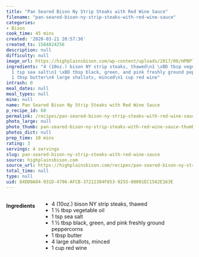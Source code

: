 ```yaml
---
title: "Pan Seared Bison Ny Strip Steaks with Red Wine Sauce"
filename: "pan-seared-bison-ny-strip-steaks-with-red-wine-sauce"
categories:
- Bison
cook_time: 45 mins
created: '2020-03-21 20:57:36'
created_ts: 1584824256
description: null
difficulty: null
image_url: https://highplainsbison.com/wp-content/uploads/2017/06/HPBPlaceHolder-457x300.png
ingredients: "4 (10oz.) bison NY strip steaks, thawed\n1 \xBD tbsp vegetable oil\n\
  1 tsp sea salt\n1 \xBD tbsp black, green, and pink freshly ground peppercorns\n\
  1 tbsp butter\n4 large shallots, minced\n1 cup red wine"
intrash: 0
meal_dates: null
meal_types: null
mine: null
name: Pan Seared Bison Ny Strip Steaks with Red Wine Sauce
p_recipe_id: 60
permalink: /recipes/pan-seared-bison-ny-strip-steaks-with-red-wine-sauce
photo_large: null
photo_thumb: pan-seared-bison-ny-strip-steaks-with-red-wine-sauce-thumb.jpg
photos_dict: null
prep_time: 10 mins
rating: 3
servings: 4 servings
slug: pan-seared-bison-ny-strip-steaks-with-red-wine-sauce
source: highplainsbison.com
source_url: https://highplainsbison.com/recipes/pan-seared-bison-ny-strip-steaks-red-wine-sauce/
total_time: null
type: null
uid: 84DD0A04-931D-4796-AFCB-37212304F853-9255-00001EC1562E163E
---
```

<div class="large-8 medium-7 columns" id="writeup">	</div><!-- #writeup -->
</div><!-- #row-one -->
<div class="row" id="row-two">	<div class="medium-4 small-5 columns" id="ingredients"><h4>Ingredients</h4><div class="box box-ingredients content"><ul>
<li>4 (10oz.) bison NY strip steaks, thawed</li>
<li>1 ½ tbsp vegetable oil</li>
<li>1 tsp sea salt</li>
<li>1 ½ tbsp black, green, and pink freshly ground peppercorns</li>
<li>1 tbsp butter</li>
<li>4 large shallots, minced</li>
<li>1 cup red wine</li>
</ul>
</div>	</div>	<div class="medium-6 small-7 columns" id="directions">	</div>